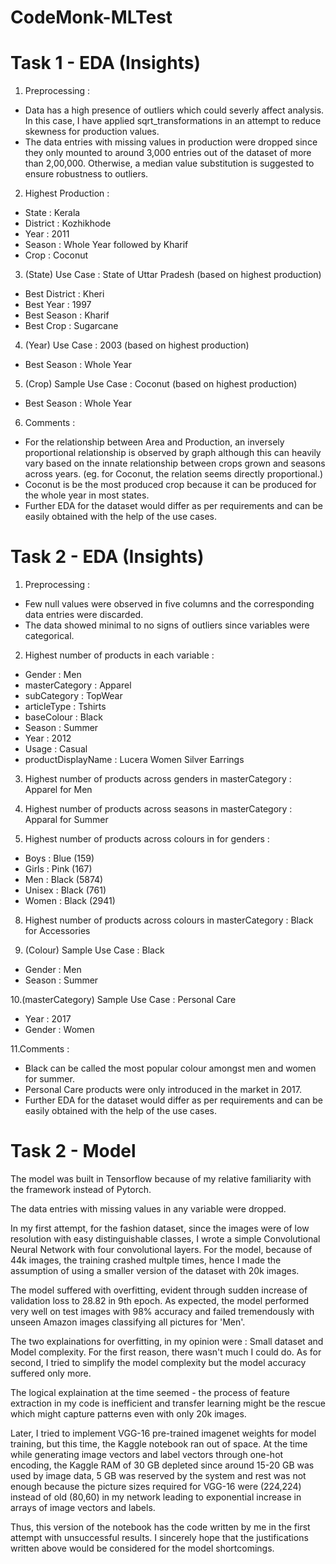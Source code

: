 # CodeMonk-MLTest

# Task 1 - EDA (Insights)

1. Preprocessing :
- Data has a high presence of outliers which could severly affect analysis. In this case, I have applied sqrt_transformations in an attempt to reduce skewness for production values.
- The data entries with missing values in production were dropped since they only mounted to around 3,000 entries out of the dataset of more than 2,00,000. Otherwise, a median value substitution is suggested to ensure robustness to outliers.

2. Highest Production :
- State : Kerala
- District : Kozhikhode
- Year : 2011
- Season : Whole Year followed by Kharif
- Crop : Coconut 
   
3. (State) Use Case : State of Uttar Pradesh
   (based on highest production)
- Best District : Kheri
- Best Year : 1997
- Best Season : Kharif
- Best Crop : Sugarcane
   
4. (Year) Use Case : 2003 
   (based on highest production)
- Best Season : Whole Year
   
5. (Crop) Sample Use Case : Coconut 
   (based on highest production)
- Best Season : Whole Year 
   
6. Comments :
- For the relationship between Area and Production, an inversely proportional relationship is observed by graph although this can heavily vary based on the innate relationship between crops grown and seasons across years. (eg. for Coconut, the relation seems directly proportional.)
- Coconut is be the most produced crop because it can be produced for the whole year in most states.
- Further EDA for the dataset would differ as per requirements and can be easily obtained with the help of the use cases.


# Task 2 - EDA (Insights)
1. Preprocessing : 
- Few null values were observed in five columns and the corresponding data entries were discarded.
- The data showed minimal to no signs of outliers since variables were categorical.
 
2. Highest number of products in each variable :
- Gender : Men
- masterCategory : Apparel
- subCategory : TopWear
- articleType : Tshirts
- baseColour : Black
- Season : Summer
- Year : 2012
- Usage : Casual
- productDisplayName : Lucera Women Silver Earrings

3. Highest number of products across genders in masterCategory : Apparel for Men

4. Highest number of products across seasons in masterCategory : Apparal for Summer

5. Highest number of products across colours in for genders :
- Boys : Blue (159)
- Girls : Pink (167)
- Men : Black (5874)
- Unisex : Black (761)
- Women : Black (2941)

8. Highest number of products across colours in masterCategory : Black for Accessories

9. (Colour) Sample Use Case : Black
- Gender : Men
- Season : Summer

10.(masterCategory) Sample Use Case : Personal Care
- Year : 2017
- Gender : Women

11.Comments : 
- Black can be called the most popular colour amongst men and women for summer.
- Personal Care products were only introduced in the market in 2017.
- Further EDA for the dataset would differ as per requirements and can be easily obtained with the help of the use cases.

# Task 2 - Model

The model was built in Tensorflow because of my relative familiarity with the framework instead of Pytorch.

The data entries with missing values in any variable were dropped.

In my first attempt, for the fashion dataset, since the images were of low resolution with easy distinguishable classes, I wrote a simple Convolutional Neural Network with four convolutional layers. For the model, because of 44k images, the training crashed multple times, hence I made the assumption of using a smaller version of the dataset with 20k images. 

The model suffered with overfitting, evident through sudden increase of validation loss to 28.82 in 9th epoch. As expected, the model performed very well on test images with 98% accuracy and failed tremendously with unseen Amazon images classifying all pictures for 'Men'.

The two explainations for overfitting, in my opinion were : Small dataset and Model complexity.
For the first reason, there wasn't much I could do. As for second, I tried to simplify the model complexity but the model accuracy suffered only more.

The logical explaination at the time seemed - the process of feature extraction in my code is inefficient and transfer learning might be the rescue which might capture patterns even with only 20k images. 

Later, I tried to implement VGG-16 pre-trained imagenet weights for model training, but this time, the Kaggle notebook ran out of space. At the time while generating image vectors and label vectors through one-hot encoding, the Kaggle RAM of 30 GB depleted since around 15-20 GB was used by image data, 5 GB was reserved by the system and rest was not enough because the picture sizes required for VGG-16 were (224,224) instead of old (80,60) in my network leading to exponential increase in arrays of image vectors and labels.

Thus, this version of the notebook has the code written by me in the first attempt with unsuccessful results. I sincerely hope that the justifications written above would be considered for the model shortcomings.




